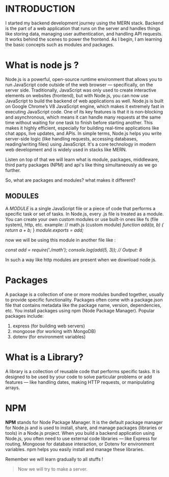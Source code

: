 # INTRODUCTION
I started my backend development journey using the MERN stack. Backend is the part of a web application that runs on the server and handles things like storing data, managing user authentication, and handling API requests. It works behind the scenes to power the frontend. As I begin, I am learning the basic concepts such as modules and packages.


# What is node js ?

Node.js is a powerful, open-source runtime environment that allows you to run JavaScript code outside of the web browser — specifically, on the server side. Traditionally, JavaScript was only used to create interactive elements on websites (frontend), but with Node.js, you can now use JavaScript to build the backend of web applications as well.
Node.js is built on Google Chrome’s V8 JavaScript engine, which makes it extremely fast in executing JavaScript code. One of its key features is that it is non-blocking and asynchronous, which means it can handle many requests at the same time without waiting for one task to finish before starting another. This makes it highly efficient, especially for building real-time applications like chat apps, live updates, and APIs.
In simple terms, Node.js helps you write server-side logic (like handling requests, accessing databases, reading/writing files) using JavaScript. It's a core technology in modern web development and is widely used in stacks like MERN.


Listen on top of that we will learn what is module, packages, middleware, third party packages (NPM) and api's like thing simultaneously as we go further.

So, what are packages and modules? what makes it different?

## MODULES

A *MODULE* is a single JavaScript file or a piece of code that performs a specific task or set of tasks. In Node.js, every .js file is treated as a module. You can create your own custom modules or use built-in ones like fs (file system), http, etc.
example: 
// math.js (custom module)
*function add(a, b) {*
  *return a + b;*
}
*module.exports = add;*

now we will be using this module in another file like :

*const add = require('./math');*
*console.log(add(5, 3)); // Output: 8*

In such a way like http modules are present when we download node js.

# Packages
A package is a collection of one or more modules bundled together, usually to provide specific functionality. Packages often come with a package.json file that contains metadata like the package name, version, dependencies, etc.
You install packages using npm (Node Package Manager). Popular packages include:
1. express (for building web servers)
2. mongoose (for working with MongoDB)
3. dotenv (for environment variables)

# What is a Library?
A library is a collection of reusable code that performs specific tasks. It is designed to be used by your code to solve particular problems or add features — like handling dates, making HTTP requests, or manipulating arrays.

# NPM
**NPM** stands for Node Package Manager. It is the default package manager for Node.js and is used to install, share, and manage packages (libraries or tools) in a Node.js project.
When you build a backend application using Node.js, you often need to use external code libraries — like Express for routing, Mongoose for database interaction, or Dotenv for environment variables. npm helps you easily install and manage these libraries.

Remember we will learn gradually to all stuffs !

> Now we will try to make a server.
